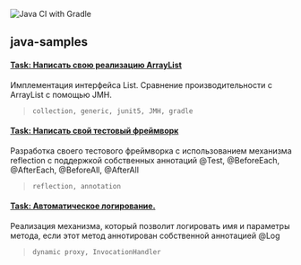 ![Java CI with Gradle](https://github.com/Frechman/java-otus/workflows/Java%20CI%20with%20Gradle/badge.svg?branch=master)

## java-samples

#### [Task: Написать свою реализацию ArrayList](./HW02-generics)
Имплементация интерфейса List. Сравнение производительности с ArrayList c помощью JMH.

> <code>collection, generic, junit5, JMH, gradle</code>

#### [Task: Написать свой тестовый фреймворк](./HW03-test-framework)
Разработка своего тестового фреймворка с использованием механизма reflection с поддержкой собственных аннотаций @Test, @BeforeEach, @AfterEach, @BeforeAll, @AfterAll

> <code>reflection, annotation</code>

#### [Task: Автоматическое логирование.](./HW03-test-framework)
Реализация механизма, который позволит логировать имя и параметры метода, если этот метод аннотирован собственной аннотацией @Log

> <code>dynamic proxy, InvocationHandler</code>
